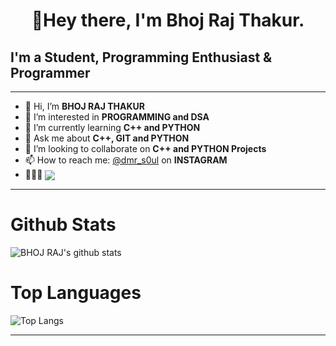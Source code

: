 <h1 align="center">👋Hey there, I'm Bhoj Raj Thakur.</h1>

## I'm a  Student, Programming Enthusiast &  Programmer 
***
- 👋 Hi, I’m **BHOJ RAJ THAKUR**  
- 👀 I’m interested in **PROGRAMMING and DSA**  
- 🌱 I’m currently learning **C++ and PYTHON**  
- 💬 Ask me about **C++, GIT and PYTHON**
- 💞️ I’m looking to collaborate on **C++ and PYTHON Projects**  
- 📫 How to reach me: [@dmr_s0ul](https://instagram.com/dmr_s0ul) on **INSTAGRAM**  
- 👨🏻‍💻 <img align="center" src="https://visitor-badge.glitch.me/badge?page_id=ceaser2000">  
***
# Github Stats

![BHOJ RAJ's github stats](https://github-readme-stats.vercel.app/api?username=ceaser2000&show_icons=true&theme=radical)

# Top Languages 
![Top Langs](https://github-readme-stats.vercel.app/api/top-langs/?username=ceaser2000&layout=compact&theme=radical)

***

